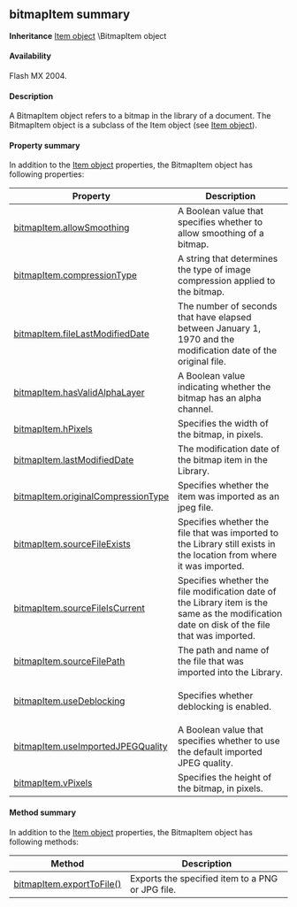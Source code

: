## bitmapItem summary

**Inheritance** [Item object](#!AdobeDocs/developers-animatesdk-docs/master/Item_object/item_summary.md) \BitmapItem object

#### Availability

Flash MX 2004.

#### Description

A BitmapItem object refers to a bitmap in the library of a document. The BitmapItem object is a subclass of the Item object (see [Item object](#!AdobeDocs/developers-animatesdk-docs/master/Item_object/item_summary.md)).

#### Property summary

In addition to the [Item object](#!AdobeDocs/developers-animatesdk-docs/master/Item_object/item_summary.md) properties, the BitmapItem object has following properties:

<table><thead><tr class="header"><th><strong>Property</strong></th><th><strong>Description</strong></th></tr></thead><tbody><tr class="odd"><td><a href="#!AdobeDocs/developers-animatesdk-docs/master/BitmapItem_object/bitmapItem.md">bitmapItem.allowSmoothing</a></td><td>A Boolean value that specifies whether to allow smoothing of a bitmap.</td></tr><tr class="even"><td><a href="#!AdobeDocs/developers-animatesdk-docs/master/BitmapItem_object/bitmapIte1.md">bitmapItem.compressionType</a></td><td>A string that determines the type of image compression applied to the bitmap.</td></tr><tr class="odd"><td><a href="#!AdobeDocs/developers-animatesdk-docs/master/BitmapItem_object/bitmapIte3.md">bitmapItem.fileLastModifiedDate</a></td><td>The number of seconds that have elapsed between January 1, 1970 and the modification date of the original file.</td></tr><tr class="even"><td><a href="#!AdobeDocs/developers-animatesdk-docs/master/BitmapItem_object/bitmapIte4.md">bitmapItem.hasValidAlphaLayer</a></td><td>A Boolean value indicating whether the bitmap has an alpha channel.</td></tr><tr class="odd"><td><a href="#!AdobeDocs/developers-animatesdk-docs/master/BitmapItem_object/bitmapIte5.md">bitmapItem.hPixels</a></td><td>Specifies the width of the bitmap, in pixels.</td></tr><tr class="even"><td><a href="#!AdobeDocs/developers-animatesdk-docs/master/BitmapItem_object/bitmapIte6.md">bitmapItem.lastModifiedDate</a></td><td>The modification date of the bitmap item in the Library.</td></tr><tr class="odd"><td><a href="#!AdobeDocs/developers-animatesdk-docs/master/BitmapItem_object/bitmapIte7.md">bitmapItem.originalCompressionType</a></td><td>Specifies whether the item was imported as an jpeg file.</td></tr><tr class="even"><td><a href="#!AdobeDocs/developers-animatesdk-docs/master/BitmapItem_object/bitmapIte9.md">bitmapItem.sourceFileExists</a></td><td>Specifies whether the file that was imported to the Library still exists in the location from where it was imported.</td></tr><tr class="odd"><td><a href="#!AdobeDocs/developers-animatesdk-docs/master/BitmapItem_object/bitmapIt10.md">bitmapItem.sourceFileIsCurrent</a></td><td>Specifies whether the file modification date of the Library item is the same as the modification date on disk of the file that was imported.</td></tr><tr class="even"><td><a href="#!AdobeDocs/developers-animatesdk-docs/master/BitmapItem_object/bitmapIt11.md">bitmapItem.sourceFilePath</a></td><td>The path and name of the file that was imported into the Library.</td></tr><tr class="odd"><td><a href="#!AdobeDocs/developers-animatesdk-docs/master/BitmapItem_object/bitmapIt12.md">bitmapItem.useDeblocking</a></td><td><p>Specifies whether deblocking is enabled.</p></td></tr><tr class="even"><td><a href="#!AdobeDocs/developers-animatesdk-docs/master/BitmapItem_object/bitmapIt13.md">bitmapItem.useImportedJPEGQuality</a></td><td>A Boolean value that specifies whether to use the default imported JPEG quality.</td></tr><tr class="odd"><td><a href="#!AdobeDocs/developers-animatesdk-docs/master/BitmapItem_object/bitmapIt14.md">bitmapItem.vPixels</a></td><td>Specifies the height of the bitmap, in pixels.</td></tr></tbody></table>

#### Method summary

In addition to the [Item object](#!AdobeDocs/developers-animatesdk-docs/master/Item_object/item_summary.md) properties, the BitmapItem object has following methods:

| **Method**                                | **Description**                                  |
|-------------------------------------------|--------------------------------------------------|
| [bitmapItem.exportToFile()](#!AdobeDocs/developers-animatesdk-docs/master/BitmapItem_object/bitmapIte2.md) | Exports the specified item to a PNG or JPG file. |

<span id="bitmapItem.allowSmoothing" class="anchor"></span>

